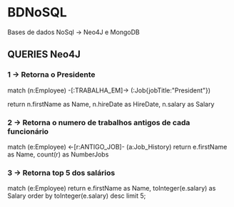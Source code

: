 # BDNoSQL
Bases de dados NoSql -> Neo4J e MongoDB

## QUERIES Neo4J

### 1 -> Retorna o Presidente 
match (n:Employee) -[:TRABALHA_EM]-> (:Job{jobTitle:"President"})  

return n.firstName as Name, n.hireDate as HireDate, n.salary as Salary  

### 2 ->  Retorna o numero de trabalhos antigos de cada funcionário
match (e:Employee) <-[r:ANTIGO_JOB]- (a:Job_History)
return e.firstName as Name, count(r) as NumberJobs

### 3 -> Retorna top 5 dos salários
match (e:Employee) 
return e.firstName as Name, toInteger(e.salary) as Salary
order by toInteger(e.salary) desc
limit 5;
